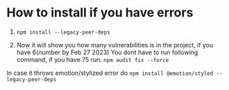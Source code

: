 # How to install if you have errors
1. `npm install --legacy-peer-deps`

2. Now it will show you how many vulnerabilities is in the project, if you have 6(number by Feb 27 2023) You dont have to run following command, if you have 75 run: `npm audit fix --force`

In case it throws emotion/stylized error do `npm install @emotion/styled --legacy-peer-deps`